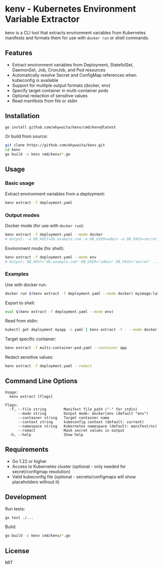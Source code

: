 # kenv - Kubernetes Environment Variable Extractor

kenv is a CLI tool that extracts environment variables from Kubernetes manifests and formats them for use with `docker run` or shell commands.

## Features

- Extract environment variables from Deployment, StatefulSet, DaemonSet, Job, CronJob, and Pod resources
- Automatically resolve Secret and ConfigMap references when kubeconfig is available
- Support for multiple output formats (docker, env)
- Specify target container in multi-container pods
- Optional redaction of sensitive values
- Read manifests from file or stdin

## Installation

```bash
go install github.com/whywaita/kenv/cmd/kenv@latest
```

Or build from source:

```bash
git clone https://github.com/whywaita/kenv.git
cd kenv
go build -o kenv cmd/kenv/*.go
```

## Usage

### Basic usage

Extract environment variables from a deployment:

```bash
kenv extract -f deployment.yaml
```

### Output modes

Docker mode (for use with `docker run`):
```bash
kenv extract -f deployment.yaml --mode docker
# Output: -e DB_HOST=db.example.com -e DB_USER=admin -e DB_PASS=secret ...
```

Environment mode (for shell):
```bash
kenv extract -f deployment.yaml --mode env
# Output: DB_HOST="db.example.com" DB_USER="admin" DB_PASS="secret" ...
```

### Examples

Use with docker run:
```bash
docker run $(kenv extract -f deployment.yaml --mode docker) myimage:latest
```

Export to shell:
```bash
eval $(kenv extract -f deployment.yaml --mode env)
```

Read from stdin:
```bash
kubectl get deployment myapp -o yaml | kenv extract -f - --mode docker
```

Target specific container:
```bash
kenv extract -f multi-container-pod.yaml --container app
```

Redact sensitive values:
```bash
kenv extract -f deployment.yaml --redact
```

## Command Line Options

```
Usage:
  kenv extract [flags]

Flags:
  -f, --file string        Manifest file path ("-" for stdin)
      --mode string        Output mode: docker|env (default "env")
      --container string   Target container name
      --context string     kubeconfig context (default: current)
      --namespace string   Kubernetes namespace (default: manifest/ns)
      --redact             Mask secret values in output
  -h, --help               Show help
```

## Requirements

- Go 1.22 or higher
- Access to Kubernetes cluster (optional - only needed for secret/configmap resolution)
- Valid kubeconfig file (optional - secrets/configmaps will show placeholders without it)

## Development

Run tests:
```bash
go test ./...
```

Build:
```bash
go build -o kenv cmd/kenv/*.go
```

## License

MIT
